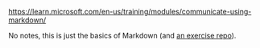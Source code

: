 https://learn.microsoft.com/en-us/training/modules/communicate-using-markdown/

No notes, this is just the basics of Markdown (and [an exercise repo](https://github.com/skills/communicate-using-markdown)).
